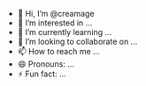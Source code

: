 - 👋 Hi, I’m @creamage
- 👀 I’m interested in ...
- 🌱 I’m currently learning ...
- 💞️ I’m looking to collaborate on ...
- 📫 How to reach me ...
- 😄 Pronouns: ...
- ⚡ Fun fact: ...

<!---
creamage/creamage is a ✨ special ✨ repository because its `README.md` (this file) appears on your GitHub profile.
You can click the Preview link to take a look at your changes.
--->
